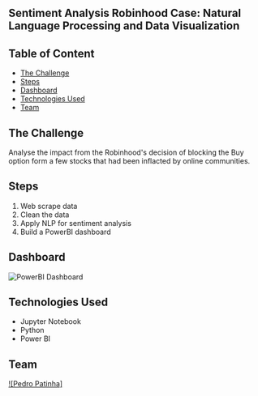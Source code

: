 ## Sentiment Analysis Robinhood Case: Natural Language Processing and Data Visualization

## Table of Content
  * [The Challenge](#The-Challenge)
  * [Steps](#steps)
  * [Dashboard](#dashboard)
  * [Technologies Used](#technologies-used)
  * [Team](#team)

## The Challenge
Analyse the impact from the Robinhood's decision of blocking the Buy option form a few stocks that had been inflacted by online communities.

## Steps
1. Web scrape data
2. Clean the data
3. Apply NLP for sentiment analysis
4. Build a PowerBI dashboard

## Dashboard
![PowerBI Dashboard](https://user-images.githubusercontent.com/64651800/176485603-f1effe7a-871e-48db-afb5-37390c7b5fd6.jpg)

## Technologies Used
  * Jupyter Notebook
  * Python
  * Power BI

## Team
[![Pedro Patinha]](https://www.linkedin.com/in/pedromaiapatinha/)
